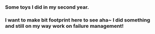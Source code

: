 # 
### Some toys I did in my second year. 
### I want to make bit footprint here to see aha~ I did something and still on my way work on failure management! 

